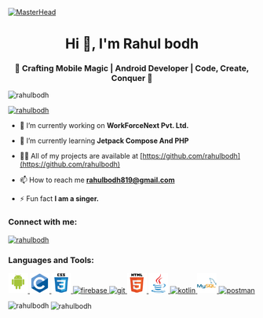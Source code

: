 [![MasterHead](https://1.bp.blogspot.com/-7A4WynwLsMw/XbBpCXG8fHI/AAAAAAAAMt4/uOa1bpLskYgrwGbllhSu2SDj_Mig8SXJQCLcBGAsYHQ/s1600/2000_600px.gif)](https://www.linkedin.com/in/rahulbodh)
<h1 align="center">Hi 👋, I'm Rahul bodh</h1>
<h3 align="center">🚀 Crafting Mobile Magic | Android Developer  | Code, Create, Conquer 🌟</h3>



<p align="left"> <img src="https://komarev.com/ghpvc/?username=rahulbodh&label=Profile%20views&color=0e75b6&style=flat" alt="rahulbodh" /> </p>

<p align="left"> <a href="https://github.com/ryo-ma/github-profile-trophy"><img src="https://github-profile-trophy.vercel.app/?username=rahulbodh" alt="rahulbodh" /></a> </p>

- 🔭 I’m currently working on **WorkForceNext Pvt. Ltd.**

- 🌱 I’m currently learning **Jetpack Compose And PHP**

- 👨‍💻 All of my projects are available at [https://github.com/rahulbodh](https://github.com/rahulbodh)

- 📫 How to reach me **rahulbodh819@gmail.com**

- ⚡ Fun fact **I am a singer.**



<h3 align="left">Connect with me:</h3>
<p align="left">
<a href="https://linkedin.com/in/rahulbodh" target="blank"><img align="center" src="https://raw.githubusercontent.com/rahuldkjain/github-profile-readme-generator/master/src/images/icons/Social/linked-in-alt.svg" alt="rahulbodh" height="30" width="40" /></a>
</p>

<h3 align="left">Languages and Tools:</h3>
<p align="left"> <a href="https://developer.android.com" target="_blank" rel="noreferrer"> <img src="https://raw.githubusercontent.com/devicons/devicon/master/icons/android/android-original-wordmark.svg" alt="android" width="40" height="40"/> </a> <a href="https://www.cprogramming.com/" target="_blank" rel="noreferrer"> <img src="https://raw.githubusercontent.com/devicons/devicon/master/icons/c/c-original.svg" alt="c" width="40" height="40"/> </a> <a href="https://www.w3schools.com/css/" target="_blank" rel="noreferrer"> <img src="https://raw.githubusercontent.com/devicons/devicon/master/icons/css3/css3-original-wordmark.svg" alt="css3" width="40" height="40"/> </a> <a href="https://firebase.google.com/" target="_blank" rel="noreferrer"> <img src="https://www.vectorlogo.zone/logos/firebase/firebase-icon.svg" alt="firebase" width="40" height="40"/> </a> <a href="https://git-scm.com/" target="_blank" rel="noreferrer"> <img src="https://www.vectorlogo.zone/logos/git-scm/git-scm-icon.svg" alt="git" width="40" height="40"/> </a> <a href="https://www.w3.org/html/" target="_blank" rel="noreferrer"> <img src="https://raw.githubusercontent.com/devicons/devicon/master/icons/html5/html5-original-wordmark.svg" alt="html5" width="40" height="40"/> </a> <a href="https://www.java.com" target="_blank" rel="noreferrer"> <img src="https://raw.githubusercontent.com/devicons/devicon/master/icons/java/java-original.svg" alt="java" width="40" height="40"/> </a> <a href="https://kotlinlang.org" target="_blank" rel="noreferrer"> <img src="https://www.vectorlogo.zone/logos/kotlinlang/kotlinlang-icon.svg" alt="kotlin" width="40" height="40"/> </a> <a href="https://www.mysql.com/" target="_blank" rel="noreferrer"> <img src="https://raw.githubusercontent.com/devicons/devicon/master/icons/mysql/mysql-original-wordmark.svg" alt="mysql" width="40" height="40"/> </a> <a href="https://postman.com" target="_blank" rel="noreferrer"> <img src="https://www.vectorlogo.zone/logos/getpostman/getpostman-icon.svg" alt="postman" width="40" height="40"/> </a> </p>

<p><img align="left" src="https://github-readme-stats.vercel.app/api/top-langs?username=rahulbodh&show_icons=true&locale=en&layout=compact" alt="rahulbodh" /></p>



<p>&nbsp;<img align="center" src="https://github-readme-stats.vercel.app/api?username=rahulbodh&show_icons=true&locale=en" alt="rahulbodh" /></p>  

<!--

<p><img align="center" src="https://github-readme-streak-stats.herokuapp.com/?user=rahulbodh&" alt="rahulbodh" /></p> -->

